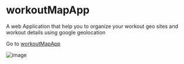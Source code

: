 # workoutMapApp

A web Application that help you to organize your workout geo sites and workout details using google geolocation

Go to [workoutMapApp](https://islamic-prayer-time.herokuapp.com/)


![image](https://user-images.githubusercontent.com/63518160/188268611-825dbf99-11eb-4062-a822-7fb730fe0eb3.png)

